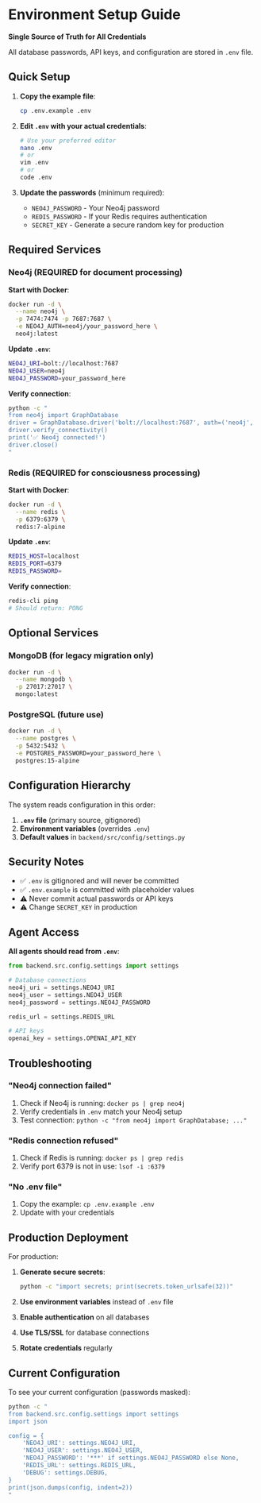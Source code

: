 # Environment Setup Guide

**Single Source of Truth for All Credentials**

All database passwords, API keys, and configuration are stored in `.env` file.

## Quick Setup

1. **Copy the example file**:
   ```bash
   cp .env.example .env
   ```

2. **Edit `.env` with your actual credentials**:
   ```bash
   # Use your preferred editor
   nano .env
   # or
   vim .env
   # or
   code .env
   ```

3. **Update the passwords** (minimum required):
   - `NEO4J_PASSWORD` - Your Neo4j password
   - `REDIS_PASSWORD` - If your Redis requires authentication
   - `SECRET_KEY` - Generate a secure random key for production

## Required Services

### Neo4j (REQUIRED for document processing)

**Start with Docker**:
```bash
docker run -d \
  --name neo4j \
  -p 7474:7474 -p 7687:7687 \
  -e NEO4J_AUTH=neo4j/your_password_here \
  neo4j:latest
```

**Update `.env`**:
```bash
NEO4J_URI=bolt://localhost:7687
NEO4J_USER=neo4j
NEO4J_PASSWORD=your_password_here
```

**Verify connection**:
```bash
python -c "
from neo4j import GraphDatabase
driver = GraphDatabase.driver('bolt://localhost:7687', auth=('neo4j', 'your_password_here'))
driver.verify_connectivity()
print('✅ Neo4j connected!')
driver.close()
"
```

### Redis (REQUIRED for consciousness processing)

**Start with Docker**:
```bash
docker run -d \
  --name redis \
  -p 6379:6379 \
  redis:7-alpine
```

**Update `.env`**:
```bash
REDIS_HOST=localhost
REDIS_PORT=6379
REDIS_PASSWORD=
```

**Verify connection**:
```bash
redis-cli ping
# Should return: PONG
```

## Optional Services

### MongoDB (for legacy migration only)
```bash
docker run -d \
  --name mongodb \
  -p 27017:27017 \
  mongo:latest
```

### PostgreSQL (future use)
```bash
docker run -d \
  --name postgres \
  -p 5432:5432 \
  -e POSTGRES_PASSWORD=your_password_here \
  postgres:15-alpine
```

## Configuration Hierarchy

The system reads configuration in this order:

1. **`.env` file** (primary source, gitignored)
2. **Environment variables** (overrides `.env`)
3. **Default values** in `backend/src/config/settings.py`

## Security Notes

- ✅ `.env` is gitignored and will never be committed
- ✅ `.env.example` is committed with placeholder values
- ⚠️ Never commit actual passwords or API keys
- ⚠️ Change `SECRET_KEY` in production

## Agent Access

**All agents should read from `.env`**:

```python
from backend.src.config.settings import settings

# Database connections
neo4j_uri = settings.NEO4J_URI
neo4j_user = settings.NEO4J_USER
neo4j_password = settings.NEO4J_PASSWORD

redis_url = settings.REDIS_URL

# API keys
openai_key = settings.OPENAI_API_KEY
```

## Troubleshooting

### "Neo4j connection failed"
1. Check if Neo4j is running: `docker ps | grep neo4j`
2. Verify credentials in `.env` match your Neo4j setup
3. Test connection: `python -c "from neo4j import GraphDatabase; ..."`

### "Redis connection refused"
1. Check if Redis is running: `docker ps | grep redis`
2. Verify port 6379 is not in use: `lsof -i :6379`

### "No .env file"
1. Copy the example: `cp .env.example .env`
2. Update with your credentials

## Production Deployment

For production:

1. **Generate secure secrets**:
   ```bash
   python -c "import secrets; print(secrets.token_urlsafe(32))"
   ```

2. **Use environment variables** instead of `.env` file
3. **Enable authentication** on all databases
4. **Use TLS/SSL** for database connections
5. **Rotate credentials** regularly

## Current Configuration

To see your current configuration (passwords masked):

```bash
python -c "
from backend.src.config.settings import settings
import json

config = {
    'NEO4J_URI': settings.NEO4J_URI,
    'NEO4J_USER': settings.NEO4J_USER,
    'NEO4J_PASSWORD': '***' if settings.NEO4J_PASSWORD else None,
    'REDIS_URL': settings.REDIS_URL,
    'DEBUG': settings.DEBUG,
}
print(json.dumps(config, indent=2))
"
```
